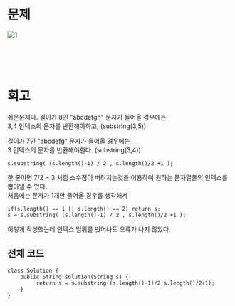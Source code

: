 문제
==
![1](https://user-images.githubusercontent.com/73854324/115923503-4a74b680-a4b9-11eb-8c81-38e5179b9240.PNG)

<br><br>
회고
==
쉬운문제다.
길이가 8인 "abcdefgh" 문자가 들어올 경우에는   
3,4 인덱스의 문자를 반환해야하고, (substring(3,5))   
   
길이가 7인 "abcdefg" 문자가 들어올 경우에는   
3 인덱스의 문자를 반환해야한다. (substring(3,4))   
   
```
s.substring( (s.length()-1) / 2 , s.length()/2 +1 );
```
한 줄이면 7/2 = 3 처럼 소수점이 버려지는것을 이용하여 원하는 문자열들의 인덱스를 뽑아낼 수 있다.   
처음에는 문자가 1개만 들어올 경우를 생각해서   
```
if(s.length() == 1 || s.length() == 2) return s;
s = s.substring( (s.length()-1) / 2 , s.length()/2 +1 );
```
이렇게 작성했는데 인덱스 범위를 벗어나도 오류가 나지 않았다.

## 전체 코드
```
class Solution {
    public String solution(String s) {
         return s = s.substring((s.length()-1)/2,s.length()/2+1);
    }
}
```